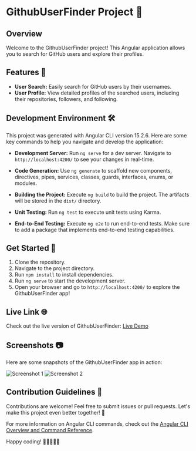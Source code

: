 # GithubUserFinder Project 🚀

## Overview

Welcome to the GithubUserFinder project! This Angular application allows you to search for GitHub users and explore their profiles.

## Features 🌟

- **User Search:** Easily search for GitHub users by their usernames.
- **User Profile:** View detailed profiles of the searched users, including their repositories, followers, and following.

## Development Environment 🛠️

This project was generated with Angular CLI version 15.2.6. Here are some key commands to help you navigate and develop the application:

- **Development Server:** Run `ng serve` for a dev server. Navigate to `http://localhost:4200/` to see your changes in real-time.

- **Code Generation:** Use `ng generate` to scaffold new components, directives, pipes, services, classes, guards, interfaces, enums, or modules.

- **Building the Project:** Execute `ng build` to build the project. The artifacts will be stored in the `dist/` directory.

- **Unit Testing:** Run `ng test` to execute unit tests using Karma.

- **End-to-End Testing:** Execute `ng e2e` to run end-to-end tests. Make sure to add a package that implements end-to-end testing capabilities.

## Get Started 🚦

1. Clone the repository.
2. Navigate to the project directory.
3. Run `npm install` to install dependencies.
4. Run `ng serve` to start the development server.
5. Open your browser and go to `http://localhost:4200/` to explore the GithubUserFinder app!

## Live Link 🌐

Check out the live version of GithubUserFinder: [Live Demo](your-live-link-goes-here)

## Screenshots 📷

Here are some snapshots of the GithubUserFinder app in action:

![Screenshot 1](#screenshot-1-link-goes-here)
![Screenshot 2](#screenshot-2-link-goes-here)

## Contribution Guidelines 🤝

Contributions are welcome! Feel free to submit issues or pull requests. Let's make this project even better together! 💪

For more information on Angular CLI commands, check out the [Angular CLI Overview and Command Reference](https://angular.io/cli).

Happy coding! 🚀👩‍💻👨‍💻
